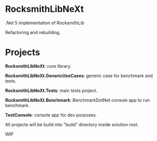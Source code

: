 # RocksmithLibNeXt
.Net 5 implementation of RocksmithLib

Refactoring and rebuilding.

# Projects #

**RocksmithLibNeXt**: core library.

**RocksmithLibNeXt.GenericUseCases**: generic case for benchmark and tests.

**RocksmithLibNeXt.Tests**: main tests project.

**RocksmithLibNeXt.Benchmark**: BenchmarkDotNet console app to run benchmark.

**TestConsole**: console app for dev purposes.

All projects will be build into "build" directory inside solution root.

WIP
